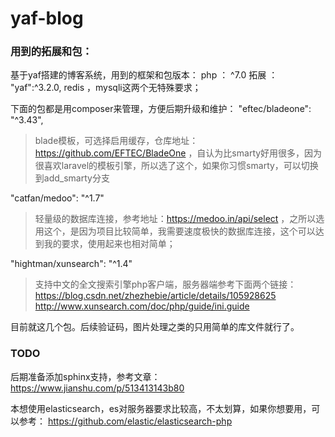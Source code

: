 # yaf-blog
### 用到的拓展和包：
基于yaf搭建的博客系统，用到的框架和包版本：
php ： ^7.0
拓展 ： 
"yaf":^3.2.0,
redis ，mysqli这两个无特殊要求；

下面的包都是用composer来管理，方便后期升级和维护：
"eftec/bladeone": "^3.43",
> blade模板，可选择启用缓存，仓库地址：https://github.com/EFTEC/BladeOne ，自认为比smarty好用很多，因为很喜欢laravel的模板引擎，所以选了这个，如果你习惯smarty，可以切换到add_smarty分支

"catfan/medoo": "^1.7"
> 轻量级的数据库连接，参考地址：https://medoo.in/api/select ，之所以选用这个，是因为项目比较简单，我需要速度极快的数据库连接，这个可以达到我的要求，使用起来也相对简单；

"hightman/xunsearch": "^1.4"
>支持中文的全文搜索引擎php客户端，服务器端参考下面两个链接：
https://blog.csdn.net/zhezhebie/article/details/105928625
http://www.xunsearch.com/doc/php/guide/ini.guide

目前就这几个包。后续验证码，图片处理之类的只用简单的库文件就行了。

### TODO
后期准备添加sphinx支持，参考文章：
https://www.jianshu.com/p/513413143b80



本想使用elasticsearch，es对服务器要求比较高，不太划算，如果你想要用，可以参考：
https://github.com/elastic/elasticsearch-php